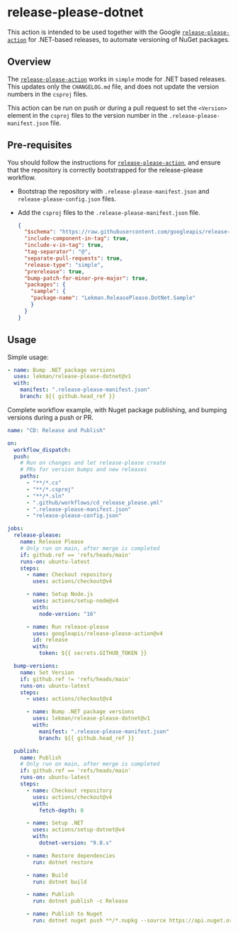 # release-please-dotnet

This action is intended to be used together with the Google [`release-please-action`](https://github.com/marketplace/actions/release-please-action) for .NET-based releases, to automate versioning of NuGet packages.

## Overview

The [`release-please-action`](https://github.com/marketplace/actions/release-please-action) works in `simple` mode for .NET based releases. This updates only the `CHANGELOG.md` file, and does not update the version numbers in the `csproj` files.

This action can be run on push or during a pull request to set the `<Version>` element in the `csproj` files to the version number in the `.release-please-manifest.json` file.

## Pre-requisites

You should follow the instructions for  [`release-please-action`](https://github.com/marketplace/actions/release-please-action), and ensure that the repository is correctly bootstrapped for the release-please workflow.

- Bootstrap the repository with `.release-please-manifest.json` and `release-please-config.json` files.
- Add the `csproj` files to the `.release-please-manifest.json` file.

  ```json
  {
    "$schema": "https://raw.githubusercontent.com/googleapis/release-please/main/schemas/config.json",
    "include-component-in-tag": true,
    "include-v-in-tag": true,
    "tag-separator": "@",
    "separate-pull-requests": true,
    "release-type": "simple",
    "prerelease": true,
    "bump-patch-for-minor-pre-major": true,
    "packages": {
      "sample": {
      "package-name": "Lekman.ReleasePlease.DotNet.Sample"
      }
    }
  }
  ```

## Usage

Simple usage:

```yaml
- name: Bump .NET package versions
  uses: lekman/release-please-dotnet@v1
  with:
    manifest: ".release-please-manifest.json"
    branch: ${{ github.head_ref }}
```

Complete workflow example, with Nuget package publishing, and bumping versions during a push or PR.

```yaml
name: "CD: Release and Publish"

on:
  workflow_dispatch:
  push:
    # Run on changes and let release-please create
    # PRs for version bumps and new releases
    paths:
      - "**/*.cs"
      - "**/*.csproj"
      - "**/*.sln"
      - ".github/workflows/cd_release_please.yml"
      - ".release-please-manifest.json"
      - "release-please-config.json"

jobs:
  release-please:
    name: Release Please
    # Only run on main, after merge is completed
    if: github.ref == 'refs/heads/main'
    runs-on: ubuntu-latest
    steps:
      - name: Checkout repository
        uses: actions/checkout@v4

      - name: Setup Node.js
        uses: actions/setup-node@v4
        with:
          node-version: "16"

      - name: Run release-please
        uses: googleapis/release-please-action@v4
        id: release
        with:
          token: ${{ secrets.GITHUB_TOKEN }}

  bump-versions:
    name: Set Version
    if: github.ref != 'refs/heads/main'
    runs-on: ubuntu-latest
    steps:
      - uses: actions/checkout@v4

      - name: Bump .NET package versions
        uses: lekman/release-please-dotnet@v1
        with:
          manifest: ".release-please-manifest.json"
          branch: ${{ github.head_ref }}

  publish:
    name: Publish
    # Only run on main, after merge is completed
    if: github.ref == 'refs/heads/main'
    runs-on: ubuntu-latest
    steps:
      - name: Checkout repository
        uses: actions/checkout@v4
        with:
          fetch-depth: 0

      - name: Setup .NET
        uses: actions/setup-dotnet@v4
        with:
          dotnet-version: "9.0.x"

      - name: Restore dependencies
        run: dotnet restore

      - name: Build
        run: dotnet build

      - name: Publish
        run: dotnet publish -c Release

      - name: Publish to Nuget
        run: dotnet nuget push **/*.nupkg --source https://api.nuget.org/v3/index.json --api-key ${{ secrets.NUGET_API_KEY }} --skip-duplicate
```

